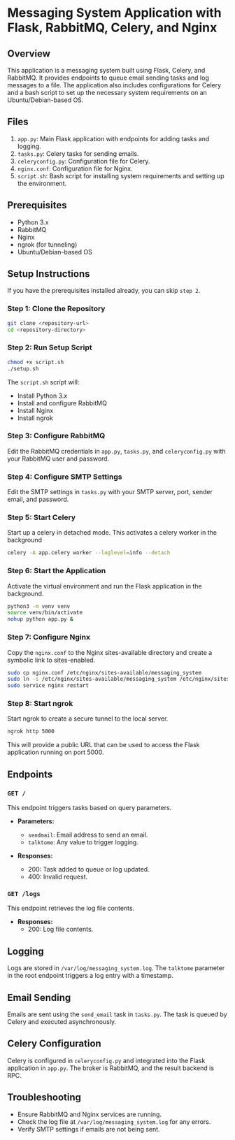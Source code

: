 # Messaging System Application with Flask, RabbitMQ, Celery, and Nginx

## Overview

This application is a messaging system built using Flask, Celery, and RabbitMQ. It provides endpoints to queue email sending tasks and log messages to a file. The application also includes configurations for Celery and a bash script to set up the necessary system requirements on an Ubuntu/Debian-based OS.

## Files

1. `app.py`: Main Flask application with endpoints for adding tasks and logging.
2. `tasks.py`: Celery tasks for sending emails.
3. `celeryconfig.py`: Configuration file for Celery.
4. `nginx.conf`: Configuration file for Nginx.
5. `script.sh`: Bash script for installing system requirements and setting up the environment.

## Prerequisites

- Python 3.x
- RabbitMQ
- Nginx
- ngrok (for tunneling)
- Ubuntu/Debian-based OS

## Setup Instructions

If you have the prerequisites installed already, you can skip `step 2`.

### Step 1: Clone the Repository

```bash
git clone <repository-url>
cd <repository-directory>
```

### Step 2: Run Setup Script

```bash
chmod +x script.sh
./setup.sh
```

The `script.sh` script will:

- Install Python 3.x
- Install and configure RabbitMQ
- Install Nginx
- Install ngrok

### Step 3: Configure RabbitMQ

Edit the RabbitMQ credentials in `app.py`, `tasks.py`, and `celeryconfig.py` with your RabbitMQ user and password.

### Step 4: Configure SMTP Settings

Edit the SMTP settings in `tasks.py` with your SMTP server, port, sender email, and password.

### Step 5: Start Celery

Start up a celery in detached mode. This activates a celery worker in the background

```bash
celery -A app.celery worker --loglevel=info --detach
```

### Step 6: Start the Application

Activate the virtual environment and run the Flask application in the background.

```bash
python3 -m venv venv
source venv/bin/activate
nohup python app.py &
```

### Step 7: Configure Nginx

Copy the `nginx.conf` to the Nginx sites-available directory and create a symbolic link to sites-enabled.

```bash
sudo cp nginx.conf /etc/nginx/sites-available/messaging_system
sudo ln -s /etc/nginx/sites-available/messaging_system /etc/nginx/sites-enabled/
sudo service nginx restart
```

### Step 8: Start ngrok

Start ngrok to create a secure tunnel to the local server.

```bash
ngrok http 5000
```

This will provide a public URL that can be used to access the Flask application running on port 5000.

## Endpoints

### `GET /`

This endpoint triggers tasks based on query parameters.

- **Parameters:**

  - `sendmail`: Email address to send an email.
  - `talktome`: Any value to trigger logging.

- **Responses:**
  - 200: Task added to queue or log updated.
  - 400: Invalid request.

### `GET /logs`

This endpoint retrieves the log file contents.

- **Responses:**
  - 200: Log file contents.

## Logging

Logs are stored in `/var/log/messaging_system.log`. The `talktome` parameter in the root endpoint triggers a log entry with a timestamp.

## Email Sending

Emails are sent using the `send_email` task in `tasks.py`. The task is queued by Celery and executed asynchronously.

## Celery Configuration

Celery is configured in `celeryconfig.py` and integrated into the Flask application in `app.py`. The broker is RabbitMQ, and the result backend is RPC.

## Troubleshooting

- Ensure RabbitMQ and Nginx services are running.
- Check the log file at `/var/log/messaging_system.log` for any errors.
- Verify SMTP settings if emails are not being sent.
